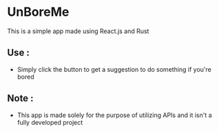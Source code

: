 # UnBoreMe

This is a simple app made using React.js and Rust

## Use :

- Simply click the button to get a suggestion to do something if you're bored

## Note :

- This app is made solely for the purpose of utilizing APIs and it isn't a fully developed project
